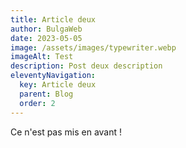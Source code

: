 ```yaml
---
title: Article deux
author: BulgaWeb
date: 2023-05-05
image: /assets/images/typewriter.webp
imageAlt: Test
description: Post deux description
eleventyNavigation:
  key: Article deux
  parent: Blog
  order: 2
---
```


Ce n'est pas mis en avant !
